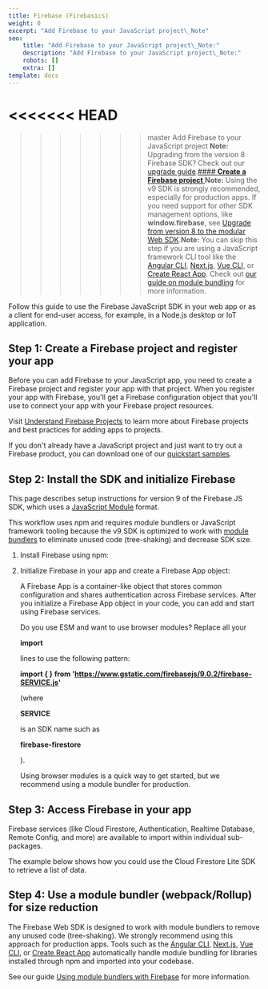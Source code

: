 ```yaml
---
title: Firebase (Firebasics)
weight: 0
excerpt: "Add Firebase to your JavaScript project\_Note"
seo:
    title: "Add Firebase to your JavaScript project\_Note:"
    description: "Add Firebase to your JavaScript project\_Note:"
    robots: []
    extra: []
template: docs
---
```


<<<<<<< HEAD
=======

>>>>>>> master
Add Firebase to your JavaScript project **Note:** Upgrading from the version 8 Firebase SDK? Check out our [upgrade guide](https://firebase.google.com/docs/web/modular-upgrade).[#### **Create a Firebase project** ]()**Note:** Using the v9 SDK is strongly recommended, especially for production apps. If you need support for other SDK management options, like **window.firebase**, see [Upgrade from version 8 to the modular Web SDK](https://firebase.google.com/docs/web/modular-upgrade#window-compat).**Note:** You can skip this step if you are using a JavaScript framework CLI tool like the [Angular CLI](https://angular.io/cli), [Next.js](https://nextjs.org/), [Vue CLI](https://cli.vuejs.org/), or [Create React App](https://reactjs.org/docs/create-a-new-react-app.html). Check out [our guide on module bundling](https://firebase.google.com/docs/web/module-bundling) for more information.

Follow this guide to use the Firebase JavaScript SDK in your web app or as a client for end-user access, for example, in a Node.js desktop or IoT application.

## **Step 1**: Create a Firebase project and register your app

Before you can add Firebase to your JavaScript app, you need to create a Firebase project and register your app with that project. When you register your app with Firebase, you'll get a Firebase configuration object that you'll use to connect your app with your Firebase project resources.

Visit [Understand Firebase Projects](https://firebase.google.com/docs/projects/learn-more) to learn more about Firebase projects and best practices for adding apps to projects.

If you don't already have a JavaScript project and just want to try out a Firebase product, you can download one of our [quickstart samples](https://firebase.google.com/docs/samples).

## **Step 2**: Install the SDK and initialize Firebase

This page describes setup instructions for version 9 of the Firebase JS SDK, which uses a [JavaScript Module](https://developer.mozilla.org/en-US/docs/Web/JavaScript/Guide/Modules) format.

This workflow uses npm and requires module bundlers or JavaScript framework tooling because the v9 SDK is optimized to work with [module bundlers](https://firebase.google.com/docs/web/module-bundling) to eliminate unused code (tree-shaking) and decrease SDK size.

1.  Install Firebase using npm:

2.  Initialize Firebase in your app and create a Firebase App object:

    A Firebase App is a container-like object that stores common configuration and shares authentication across Firebase services. After you initialize a Firebase App object in your code, you can add and start using Firebase services.

    Do you use ESM and want to use browser modules? Replace all your

    **import**

    lines to use the following pattern:

    **import { } from 'https://www.gstatic.com/firebasejs/9.0.2/firebase-SERVICE.js'**

    (where

    **SERVICE**

    is an SDK name such as

    **firebase-firestore**

    ).

    Using browser modules is a quick way to get started, but we recommend using a module bundler for production.

## **Step 3**: Access Firebase in your app

Firebase services (like Cloud Firestore, Authentication, Realtime Database, Remote Config, and more) are available to import within individual sub-packages.

The example below shows how you could use the Cloud Firestore Lite SDK to retrieve a list of data.

## **Step 4**: Use a module bundler (webpack/Rollup) for size reduction

The Firebase Web SDK is designed to work with module bundlers to remove any unused code (tree-shaking). We strongly recommend using this approach for production apps. Tools such as the [Angular CLI](https://angular.io/cli), [Next.js](https://nextjs.org/), [Vue CLI](https://cli.vuejs.org/), or [Create React App](https://reactjs.org/docs/create-a-new-react-app.html) automatically handle module bundling for libraries installed through npm and imported into your codebase.

See our guide [Using module bundlers with Firebase](https://firebase.google.com/docs/web/module-bundling) for more information.
